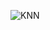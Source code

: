 ![KNN](https://carbon.now.sh/?bg=rgba(171%2C%20184%2C%20195%2C%201)&t=seti&wt=none&l=auto&ds=true&dsyoff=20px&dsblur=68px&wc=true&wa=true&pv=43px&ph=100px&ln=false&fl=1&fm=Hack&fs=14px&lh=133%25&si=false&es=1x&wm=false&code=%2523%2520Assuming%2520you%2520have%2520the%2520data%2520correctly%2520splitted.%250A%2523%2520Suppose%2520%253Cx_train%253E%252C%2520%253Cy_train%253E%2520and%2520%253Cwhatever_you_want%253E%250A%2523%2520are%2520your%2520data%2520arrays.%250Afrom%2520sklearn.neighbors%2520import%2520KNeighborsClassifier%250A%250Aclassifier%2520%253D%2520KNeighborsClassifier(%2520)%2520%250Aclassifier.fit(%2520%253Cx_train%253E%2520%252C%2520%253Cy_train%253E%2520)%250A%250Aprediction%2520%253D%2520classifier.predict(%2520%253Cwhatever_you_want%253E%2520))
